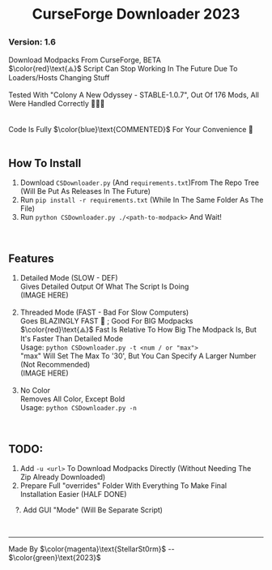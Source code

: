 # <p align="center">CurseForge Downloader 2023</p>

### Version: 1.6
Download Modpacks From CurseForge, BETA
<br>
$\color{red}\text{⟁}$ Script Can Stop Working In The Future Due To Loaders/Hosts Changing Stuff
<br>
<br>
Tested With "Colony A New Odyssey - STABLE-1.0.7", Out Of 176 Mods, All Were Handled Correctly 🥳🥳🥳
<br>
<br>
<br>
Code Is Fully $\color{blue}\text{COMMENTED}$ For Your Convenience 🚀
<br>
<br>

## How To Install
1. Download `CSDownloader.py` (And `requirements.txt`)From The Repo Tree (Will Be Put As Releases In The Future)
2. Run `pip install -r requirements.txt` (While In The Same Folder As The File)
3. Run `python CSDownloader.py ./<path-to-modpack>` And Wait!

<br>

## Features
   1. Detailed Mode (SLOW - DEF)
      <br>Gives Detailed Output Of What The Script Is Doing
      <br>(IMAGE HERE)
      <br>
      <br>
   2. Threaded Mode (FAST - Bad For Slow Computers)
      <br>Goes BLAZINGLY FAST 🚀 ; Good For BIG Modpacks
      <br>$\color{red}\text{⟁}$ Fast Is Relative To How Big The Modpack Is, But It's Faster Than Detailed Mode
      <br>Usage: `python CSDownloader.py -t <num / or "max">`
      <br>"max" Will Set The Max To '30', But You Can Specify A Larger Number (Not Recommended)
      <br>(IMAGE HERE)
      <br>
      <br>
   3. No Color
      <br>Removes All Color, Except Bold
      <br>Usage: `python CSDownloader.py -n`
   
<br>

## TODO:
   1. Add `-u <url>` To Download Modpacks Directly (Without Needing The Zip Already Downloaded)
   2. Prepare Full "overrides" Folder With Everything To Make Final Installation Easier (HALF DONE)
      
    ?. Add GUI "Mode" (Will Be Separate Script)

<br>

---
Made By $\color{magenta}\text{StellarSt0rm}$ -- $\color{green}\text{2023}$
